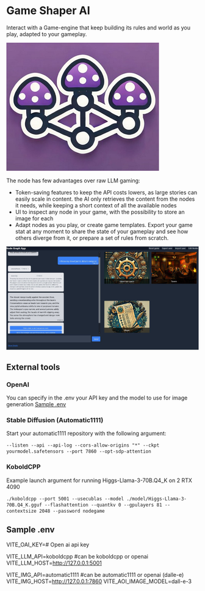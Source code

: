 # Game Shaper AI

Interact with a Game-engine that keep building its rules and world as you play, adapted to your gameplay.

![logo](logo.jpg)

The node has few advantages over raw LLM gaming:
- Token-saving features to keep the API costs lowers, as large stories can easily scale in content. the AI only retrieves the content from the nodes it needs, while keeping a short context of all the available nodes
- UI to inspect any node in your game, with the possibility to store an image for each
- Adapt nodes as you play, or create game templates. Export your game stat at any moment to share the state of your gameplay and see how others diverge from it, or prepare a set of rules from scratch.

![example screenshot](docs/images/capture2.JPG)


## External tools
### OpenAI
You can specify in the .env your API key and the model to use for image generation
[Sample .env](#sample-env)


### Stable Diffusion (Automatic1111)

Start your automatic1111 repository with the following argument:

```
--listen --api --api-log --cors-allow-origins "*" --ckpt yourmodel.safetensors --port 7860 --opt-sdp-attention
```

### KoboldCPP

Example launch argument for running Higgs-Llama-3-70B.Q4_K on 2 RTX 4090
```
./koboldcpp --port 5001 --usecublas --model ./model/Higgs-Llama-3-70B.Q4_K.gguf --flashattention --quantkv 0 --gpulayers 81 --contextsize 2048 --password nodegame
```

## Sample .env
VITE_OAI_KEY=# Open ai api key

VITE_LLM_API=koboldcpp #can be koboldcpp or openai
VITE_LLM_HOST=http://127.0.0.1:5001

VITE_IMG_API=automatic1111 #can be automatic1111 or openai (dalle-e)
VITE_IMG_HOST=http://127.0.0.1:7860
VITE_AOI_IMAGE_MODEL=dall-e-3